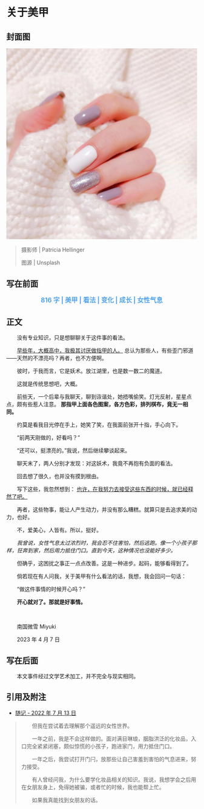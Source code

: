 # 关于美甲

## 封面图

![](https://raw.githubusercontent.com/TinySnow/GithubImageHosting/main/blog/articles/literature/patricia-hellinger-Y14F-1vzVds-unsplash.jpg)

> 摄影师 | Patrícia Hellinger
>
> 图源 | Unsplash

## 写在前面

<p style="color:#50a3eb; text-align:center; font-weight:bold; font-size:larger;">816 字 | 美甲 | 看法 | 变化 | 成长 | 女性气息</p>

## 正文

　　没有专业知识，只是想聊聊关于这件事的看法。

　　<u>早些年，大概高中，我极其讨厌做指甲的人。</u> 总认为那些人，有些歪门邪道——天然的不漂亮吗？再者，也不方便啊。

　　彼时，于我而言，它是妖术。放江湖里，也是数一数二的魔道。

　　这就是传统思想吧，大概。

　　前些天，一个后辈与我聊天，聊到诙谐处，她捂嘴偷笑。灯光反射，星星点点，颇有些惹人注意。 **那指甲上面各色图案，各方色彩，排列棋布，竟无一相同。**

　　约莫是看我目光停在手上，她笑了笑，在我面前张开十指，手心向下。

　　“前两天刚做的，好看吗？”

　　“还可以，挺漂亮的。”我说，然后继续攀谈起来。

　　聊天末了，两人分别才发现：对这妖术，我竟不再抱有负面的看法。

　　回去想了很久，也并没有摸到根由。

　　写下这些，我忽然想到： [<u>也许，在我努力去接受这些东西的时候，就已经释然了吧。</u>](https://tinysnow.github.io/%E6%96%AD%E7%AB%A0/%E9%9A%8F%E8%AE%B0/%E9%9A%8F%E8%AE%B0%20-%202022%20%E5%B9%B4%207%20%E6%9C%88%2013%20%E6%97%A5.html)

　　再者，这些物事，能让人产生动力，并没有那么糟糕。就算只是去追求美的动力，也好。

　　不，爱美心，人皆有。所以，挺好。

　　*我曾说，女性气息太过浓烈时，我会忍不住害怕，然后逃跑。像一个小孩子那样，狂奔到家，然后用力抵住门口。直到今天，这种情况也没能好多少。*

　　但确乎，这困扰之事正一点点改善。这是一种进步。起码，能够看得到了。

　　倘若现在有人问我，关于美甲有什么看法的话，我想，我会回问一句话：

　　“做这件事情的时候开心吗？”

　　**开心就对了。那就是好事情。**

<br />

　　南国微雪 Miyuki

　　2023 年 4 月 7 日

## 写在后面

　　本文事件经过文学艺术加工，并不完全与现实相同。

## 引用及附注

- [随记 - 2022 年 7 月 13 日](https://tinysnow.github.io/%E6%96%AD%E7%AB%A0/%E9%9A%8F%E8%AE%B0/%E9%9A%8F%E8%AE%B0%20-%202022%20%E5%B9%B4%207%20%E6%9C%88%2013%20%E6%97%A5.html)

> 　　但我在尝试着去理解那个遥远的女性世界。
>
> 　　一年之前，我是不会这样做的。面对满目琳琅，胭脂洪泛的化妆品，入口完全紧紧闭塞，颇似惊慌的小孩子，跑进家门，用力抵住门口。
>
> 　　一年之后，我尝试打开门闩，放那些让自己害羞到害怕的气息进来，努力接受。
>
> 　　有人曾经问我，为什么要学化妆品相关的知识。我说，我想学会之后用在女朋友身上，免得她被骗，或者忙的时候，我也能帮上忙。
>
> 　　如果我真能找到女朋友的话。

